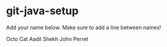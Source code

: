# git-java-setup

Add your name below. Make sure to add a line between names!

Octo Cat
Aadil Shekh
John Perret